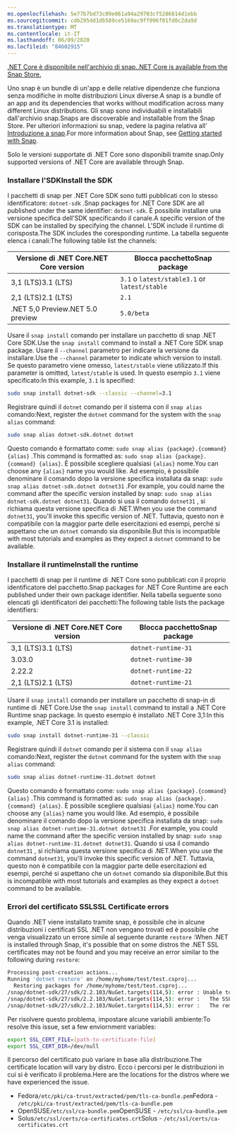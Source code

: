 ```yaml
---
ms.openlocfilehash: 5e77b7bd73c09e061a94a29703cf5286814d1ebb
ms.sourcegitcommit: cdb295dd1db589ce5169ac9ff096f01fd0c2da9d
ms.translationtype: MT
ms.contentlocale: it-IT
ms.lasthandoff: 06/09/2020
ms.locfileid: "84602915"
---
```


[<span data-ttu-id="1f799-101">.NET Core è disponibile nell'archivio di snap.</span><span class="sxs-lookup"><span data-stu-id="1f799-101">.NET Core is available from the Snap Store.</span></span>](https://snapcraft.io/dotnet-sdk)

<span data-ttu-id="1f799-102">Uno snap è un bundle di un'app e delle relative dipendenze che funziona senza modifiche in molte distribuzioni Linux diverse.</span><span class="sxs-lookup"><span data-stu-id="1f799-102">A snap is a bundle of an app and its dependencies that works without modification across many different Linux distributions.</span></span> <span data-ttu-id="1f799-103">Gli snap sono individuabili e installabili dall'archivio snap.</span><span class="sxs-lookup"><span data-stu-id="1f799-103">Snaps are discoverable and installable from the Snap Store.</span></span> <span data-ttu-id="1f799-104">Per ulteriori informazioni su snap, vedere la pagina relativa all' [Introduzione a snap](https://snapcraft.io/docs/getting-started).</span><span class="sxs-lookup"><span data-stu-id="1f799-104">For more information about Snap, see [Getting started with Snap](https://snapcraft.io/docs/getting-started).</span></span>

<span data-ttu-id="1f799-105">Solo le versioni supportate di .NET Core sono disponibili tramite snap.</span><span class="sxs-lookup"><span data-stu-id="1f799-105">Only supported versions of .NET Core are available through Snap.</span></span>

### <a name="install-the-sdk"></a><span data-ttu-id="1f799-106">Installare l'SDK</span><span class="sxs-lookup"><span data-stu-id="1f799-106">Install the SDK</span></span>

<span data-ttu-id="1f799-107">I pacchetti di snap per .NET Core SDK sono tutti pubblicati con lo stesso identificatore: `dotnet-sdk` .</span><span class="sxs-lookup"><span data-stu-id="1f799-107">Snap packages for .NET Core SDK are all published under the same identifier: `dotnet-sdk`.</span></span> <span data-ttu-id="1f799-108">È possibile installare una versione specifica dell'SDK specificando il canale.</span><span class="sxs-lookup"><span data-stu-id="1f799-108">A specific version of the SDK can be installed by specifying the channel.</span></span> <span data-ttu-id="1f799-109">L'SDK include il runtime di corisposta.</span><span class="sxs-lookup"><span data-stu-id="1f799-109">The SDK includes the coresponding runtime.</span></span> <span data-ttu-id="1f799-110">La tabella seguente elenca i canali:</span><span class="sxs-lookup"><span data-stu-id="1f799-110">The following table list the channels:</span></span>

| <span data-ttu-id="1f799-111">Versione di .NET Core</span><span class="sxs-lookup"><span data-stu-id="1f799-111">.NET Core version</span></span> | <span data-ttu-id="1f799-112">Blocca pacchetto</span><span class="sxs-lookup"><span data-stu-id="1f799-112">Snap package</span></span>             |
|-------------------|--------------------------|
| <span data-ttu-id="1f799-113">3,1 (LTS)</span><span class="sxs-lookup"><span data-stu-id="1f799-113">3.1 (LTS)</span></span>         | <span data-ttu-id="1f799-114">`3.1` o `latest/stable`</span><span class="sxs-lookup"><span data-stu-id="1f799-114">`3.1` or `latest/stable`</span></span> |
| <span data-ttu-id="1f799-115">2,1 (LTS)</span><span class="sxs-lookup"><span data-stu-id="1f799-115">2.1 (LTS)</span></span>         | `2.1`                    |
| <span data-ttu-id="1f799-116">.NET 5,0 Preview</span><span class="sxs-lookup"><span data-stu-id="1f799-116">.NET 5.0 preview</span></span>  | `5.0/beta`               |

<span data-ttu-id="1f799-117">Usare il `snap install` comando per installare un pacchetto di snap .NET Core SDK.</span><span class="sxs-lookup"><span data-stu-id="1f799-117">Use the `snap install` command to install a .NET Core SDK snap package.</span></span> <span data-ttu-id="1f799-118">Usare il `--channel` parametro per indicare la versione da installare.</span><span class="sxs-lookup"><span data-stu-id="1f799-118">Use the `--channel` parameter to indicate which version to install.</span></span> <span data-ttu-id="1f799-119">Se questo parametro viene omesso, `latest/stable` viene utilizzato.</span><span class="sxs-lookup"><span data-stu-id="1f799-119">If this parameter is omitted, `latest/stable` is used.</span></span> <span data-ttu-id="1f799-120">In questo esempio `3.1` viene specificato:</span><span class="sxs-lookup"><span data-stu-id="1f799-120">In this example, `3.1` is specified:</span></span>

```bash
sudo snap install dotnet-sdk --classic --channel=3.1
```

<span data-ttu-id="1f799-121">Registrare quindi il `dotnet` comando per il sistema con il `snap alias` comando:</span><span class="sxs-lookup"><span data-stu-id="1f799-121">Next, register the `dotnet` command for the system with the `snap alias` command:</span></span>

```bash
sudo snap alias dotnet-sdk.dotnet dotnet
```

<span data-ttu-id="1f799-122">Questo comando è formattato come: `sudo snap alias {package}.{command} {alias}` .</span><span class="sxs-lookup"><span data-stu-id="1f799-122">This command is formatted as: `sudo snap alias {package}.{command} {alias}`.</span></span> <span data-ttu-id="1f799-123">È possibile scegliere qualsiasi `{alias}` nome.</span><span class="sxs-lookup"><span data-stu-id="1f799-123">You can choose any `{alias}` name you would like.</span></span> <span data-ttu-id="1f799-124">Ad esempio, è possibile denominare il comando dopo la versione specifica installata da snap: `sudo snap alias dotnet-sdk.dotnet dotnet31` .</span><span class="sxs-lookup"><span data-stu-id="1f799-124">For example, you could name the command after the specific version installed by snap: `sudo snap alias dotnet-sdk.dotnet dotnet31`.</span></span> <span data-ttu-id="1f799-125">Quando si usa il comando `dotnet31` , si richiama questa versione specifica di .NET.</span><span class="sxs-lookup"><span data-stu-id="1f799-125">When you use the command `dotnet31`, you'll invoke this specific version of .NET.</span></span> <span data-ttu-id="1f799-126">Tuttavia, questo non è compatibile con la maggior parte delle esercitazioni ed esempi, perché si aspettano che un `dotnet` comando sia disponibile.</span><span class="sxs-lookup"><span data-stu-id="1f799-126">But this is incompatible with most tutorials and examples as they expect a `dotnet` command to be available.</span></span>

### <a name="install-the-runtime"></a><span data-ttu-id="1f799-127">Installare il runtime</span><span class="sxs-lookup"><span data-stu-id="1f799-127">Install the runtime</span></span>

<span data-ttu-id="1f799-128">I pacchetti di snap per il runtime di .NET Core sono pubblicati con il proprio identificatore del pacchetto.</span><span class="sxs-lookup"><span data-stu-id="1f799-128">Snap packages for .NET Core Runtime are each published under their own package identifier.</span></span> <span data-ttu-id="1f799-129">Nella tabella seguente sono elencati gli identificatori dei pacchetti:</span><span class="sxs-lookup"><span data-stu-id="1f799-129">The following table lists the package identifiers:</span></span>

| <span data-ttu-id="1f799-130">Versione di .NET Core</span><span class="sxs-lookup"><span data-stu-id="1f799-130">.NET Core version</span></span> | <span data-ttu-id="1f799-131">Blocca pacchetto</span><span class="sxs-lookup"><span data-stu-id="1f799-131">Snap package</span></span>        |
|-------------------|---------------------|
| <span data-ttu-id="1f799-132">3,1 (LTS)</span><span class="sxs-lookup"><span data-stu-id="1f799-132">3.1 (LTS)</span></span>         | `dotnet-runtime-31` |
| <span data-ttu-id="1f799-133">3.0</span><span class="sxs-lookup"><span data-stu-id="1f799-133">3.0</span></span>               | `dotnet-runtime-30` |
| <span data-ttu-id="1f799-134">2.2</span><span class="sxs-lookup"><span data-stu-id="1f799-134">2.2</span></span>               | `dotnet-runtime-22` |
| <span data-ttu-id="1f799-135">2,1 (LTS)</span><span class="sxs-lookup"><span data-stu-id="1f799-135">2.1 (LTS)</span></span>         | `dotnet-runtime-21` |

<span data-ttu-id="1f799-136">Usare il `snap install` comando per installare un pacchetto di snap-in di runtime di .NET Core.</span><span class="sxs-lookup"><span data-stu-id="1f799-136">Use the `snap install` command to install a .NET Core Runtime snap package.</span></span> <span data-ttu-id="1f799-137">In questo esempio è installato .NET Core 3,1:</span><span class="sxs-lookup"><span data-stu-id="1f799-137">In this example, .NET Core 3.1 is installed:</span></span>

```bash
sudo snap install dotnet-runtime-31 --classic
```

<span data-ttu-id="1f799-138">Registrare quindi il `dotnet` comando per il sistema con il `snap alias` comando:</span><span class="sxs-lookup"><span data-stu-id="1f799-138">Next, register the `dotnet` command for the system with the `snap alias` command:</span></span>

```bash
sudo snap alias dotnet-runtime-31.dotnet dotnet
```

<span data-ttu-id="1f799-139">Questo comando è formattato come: `sudo snap alias {package}.{command} {alias}` .</span><span class="sxs-lookup"><span data-stu-id="1f799-139">This command is formatted as: `sudo snap alias {package}.{command} {alias}`.</span></span> <span data-ttu-id="1f799-140">È possibile scegliere qualsiasi `{alias}` nome.</span><span class="sxs-lookup"><span data-stu-id="1f799-140">You can choose any `{alias}` name you would like.</span></span> <span data-ttu-id="1f799-141">Ad esempio, è possibile denominare il comando dopo la versione specifica installata da snap: `sudo snap alias dotnet-runtime-31.dotnet dotnet31` .</span><span class="sxs-lookup"><span data-stu-id="1f799-141">For example, you could name the command after the specific version installed by snap: `sudo snap alias dotnet-runtime-31.dotnet dotnet31`.</span></span> <span data-ttu-id="1f799-142">Quando si usa il comando `dotnet31` , si richiama questa versione specifica di .NET.</span><span class="sxs-lookup"><span data-stu-id="1f799-142">When you use the command `dotnet31`, you'll invoke this specific version of .NET.</span></span> <span data-ttu-id="1f799-143">Tuttavia, questo non è compatibile con la maggior parte delle esercitazioni ed esempi, perché si aspettano che un `dotnet` comando sia disponibile.</span><span class="sxs-lookup"><span data-stu-id="1f799-143">But this is incompatible with most tutorials and examples as they expect a `dotnet` command to be available.</span></span>

### <a name="ssl-certificate-errors"></a><span data-ttu-id="1f799-144">Errori del certificato SSL</span><span class="sxs-lookup"><span data-stu-id="1f799-144">SSL Certificate errors</span></span>

<span data-ttu-id="1f799-145">Quando .NET viene installato tramite snap, è possibile che in alcune distribuzioni i certificati SSL .NET non vengano trovati ed è possibile che venga visualizzato un errore simile al seguente durante `restore` :</span><span class="sxs-lookup"><span data-stu-id="1f799-145">When .NET is installed through Snap, it's possible that on some distros the .NET SSL certificates may not be found and you may receive an error similar to the following during `restore`:</span></span>

```bash
Processing post-creation actions...
Running 'dotnet restore' on /home/myhome/test/test.csproj...
  Restoring packages for /home/myhome/test/test.csproj...
/snap/dotnet-sdk/27/sdk/2.2.103/NuGet.targets(114,5): error : Unable to load the service index for source https://api.nuget.org/v3/index.json. [/home/myhome/test/test.csproj]
/snap/dotnet-sdk/27/sdk/2.2.103/NuGet.targets(114,5): error :   The SSL connection could not be established, see inner exception. [/home/myhome/test/test.csproj]
/snap/dotnet-sdk/27/sdk/2.2.103/NuGet.targets(114,5): error :   The remote certificate is invalid according to the validation procedure. [/home/myhome/test/test.csproj]
```

<span data-ttu-id="1f799-146">Per risolvere questo problema, impostare alcune variabili ambiente:</span><span class="sxs-lookup"><span data-stu-id="1f799-146">To resolve this issue, set a few enviornment variables:</span></span>

```bash
export SSL_CERT_FILE=[path-to-certificate-file]
export SSL_CERT_DIR=/dev/null
```

<span data-ttu-id="1f799-147">Il percorso del certificato può variare in base alla distribuzione.</span><span class="sxs-lookup"><span data-stu-id="1f799-147">The certificate location will vary by distro.</span></span> <span data-ttu-id="1f799-148">Ecco i percorsi per le distribuzioni in cui si è verificato il problema.</span><span class="sxs-lookup"><span data-stu-id="1f799-148">Here are the locations for the distros where we have experienced the issue.</span></span>

* <span data-ttu-id="1f799-149">Fedora`/etc/pki/ca-trust/extracted/pem/tls-ca-bundle.pem`</span><span class="sxs-lookup"><span data-stu-id="1f799-149">Fedora - `/etc/pki/ca-trust/extracted/pem/tls-ca-bundle.pem`</span></span>
* <span data-ttu-id="1f799-150">OpenSUSE`/etc/ssl/ca-bundle.pem`</span><span class="sxs-lookup"><span data-stu-id="1f799-150">OpenSUSE - `/etc/ssl/ca-bundle.pem`</span></span>
* <span data-ttu-id="1f799-151">Solus`/etc/ssl/certs/ca-certificates.crt`</span><span class="sxs-lookup"><span data-stu-id="1f799-151">Solus - `/etc/ssl/certs/ca-certificates.crt`</span></span>
